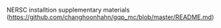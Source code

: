NERSC installtion supplementary materials (https://github.com/changhoonhahn/gqp_mc/blob/master/README.md)
